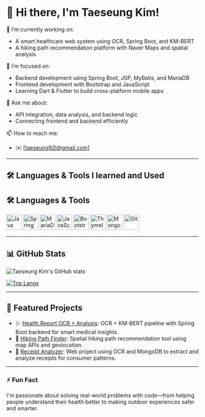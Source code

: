 # 👋 Hi there, I'm Taeseung Kim!

🚀 I’m currently working on:
- A smart healthcare web system using OCR, Spring Boot, and KM-BERT
- A hiking path recommendation platform with Naver Maps and spatial analysis

🎯 I’m focused on:
- Backend development using Spring Boot, JSP, MyBatis, and MariaDB
- Frontend development with Bootstrap and JavaScript
- Learning Dart & Flutter to build cross-platform mobile apps

💬 Ask me about:
- API integration, data analysis, and backend logic
- Connecting frontend and backend efficiently

📫 How to reach me:
- ✉️ [taeseung92l@gmail.com]
---

## 🛠️ Languages & Tools I learned and Used

## 🛠️ Languages & Tools

<p align="left">
  <img src="https://cdn.jsdelivr.net/gh/devicons/devicon/icons/java/java-original.svg" alt="Java" width="40" height="40"/>
  <img src="https://cdn.jsdelivr.net/gh/devicons/devicon/icons/spring/spring-original.svg" alt="Spring Boot" width="40" height="40"/>
  <img src="https://cdn.jsdelivr.net/gh/devicons/devicon/icons/mariadb/mariadb-original.svg" alt="MariaDB" width="40" height="40"/>
  <img src="https://cdn.jsdelivr.net/gh/devicons/devicon/icons/javascript/javascript-original.svg" alt="JavaScript" width="40" height="40"/>
  <img src="https://cdn.jsdelivr.net/gh/devicons/devicon/icons/bootstrap/bootstrap-original.svg" alt="Bootstrap" width="40" height="40"/>
  <img src="https://cdn.jsdelivr.net/gh/devicons/devicon/icons/thymeleaf/thymeleaf-original.svg" alt="Thymeleaf" width="40" height="40"/>
  <img src="https://cdn.jsdelivr.net/gh/devicons/devicon/icons/mongodb/mongodb-original.svg" alt="MongoDB" width="40" height="40"/>
  <img src="https://cdn.jsdelivr.net/gh/devicons/devicon/icons/git/git-original.svg" alt="Git" width="40" height="40"/>
</p>


---

## 📊 GitHub Stats

![Taeseung Kim's GitHub stats](https://github-readme-stats.vercel.app/api?username=tyson0922&show_icons=true&theme=default)

[![Top Langs](https://github-readme-stats.vercel.app/api/top-langs/?username=tyson0922&layout=compact)](https://github.com/anuraghazra/github-readme-stats)

---

## 📂 Featured Projects

- 🩺 [Health Report OCR + Analysis](https://github.com/Hyeopgeon-Lee): OCR + KM-BERT pipeline with Spring Boot backend for smart medical insights.
- 🥾 [Hiking Path Finder](https://github.com/Hyeopgeon-Lee): Spatial hiking path recommendation tool using map APIs and geolocation.
- 🧾 [Receipt Analyzer](https://github.com/Hyeopgeon-Lee): Web project using OCR and MongoDB to extract and analyze receipts for consumer patterns.

---

### ⚡ Fun Fact

I'm passionate about solving real-world problems with code—from helping people understand their health better to making outdoor experiences safer and smarter.
